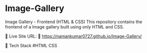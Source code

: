 # Image-Gallery
Image Gallery - Frontend (HTML &amp; CSS) This repository contains the frontend of a Image gallery built using only HTML and CSS.
                                                                                                                                                                                
📌 Live Site URL: 🚀
https://namankumar0727.github.io/Image-Gallery/

📌 Tech Stack #HTML CSS
